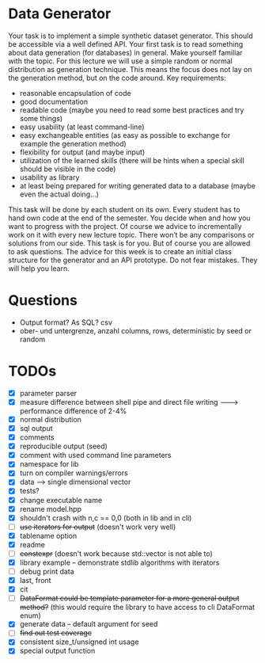 

# Data Generator

Your task is to implement a simple synthetic dataset generator. This should be accessible via a well defined API. Your first task is to read something about data generation (for databases) in general. Make yourself familiar with the topic.
For this lecture we will use a simple random or normal distribution as generation technique. This means the focus does not lay on the generation method, but on the code around.
Key requirements:
* reasonable encapsulation of code
* good documentation
* readable code (maybe you need to read some best practices and try some things)
* easy usability (at least command-line)
* easy exchangeable entities (as easy as possible to exchange for example the generation method)
* flexibility for output (and maybe input)
* utilization of the learned skills (there will be hints when a special skill should be visible in the code)
* usability as library
* at least being prepared for writing generated data to a database (maybe even the actual doing...)

This task will be done by each student on its own. Every student has to hand own code at the end of the semester. You decide when and how you want to progress with the project. Of course we advice to incrementally work on it with every new lecture topic. There won’t be any comparisons or solutions from our side. This task is for you. But of course you are allowed to ask questions.
The advice for this week is to create an initial class structure for the generator and an API prototype. Do not fear mistakes. They will help you learn.


# Questions

* Output format? As SQL? csv
* ober- und untergrenze, anzahl columns, rows, deterministic by seed or random

# TODOs

* [x] parameter parser
* [x] measure difference between shell pipe and direct file writing ---> performance difference of 2-4%
* [x] normal distribution
* [x] sql output
* [x] comments
* [x] reproducible output (seed)
* [x] comment with used command line parameters
* [x] namespace for lib
* [x] turn on compiler warnings/errors
* [x] data --> single dimensional vector
* [x] tests?
* [x] change executable name
* [x] rename model.hpp
* [x] shouldn't crash with n,c == 0,0 (both in lib and in cli)
* [ ] ~~use iterators for output~~ (doesn't work very well)
* [x] tablename option
* [x] readme
* [ ] ~~constexpr~~ (doesn't work because std::vector is not able to)
* [x] library example – demonstrate stdlib algorithms with iterators
* [ ] debug print data
* [x] last, front
* [x] cit
* [ ] ~~DataFormat could be template parameter for a more general output method?~~ (this would require the library to have access to cli DataFormat enum)
* [x] generate data – default argument for seed
* [ ] ~~find out test coverage~~
* [x] consistent size_t/unsigned int usage
* [x] special output function
